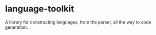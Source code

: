 language-toolkit
================

A library for constructing languages, from the parser, all the way to code generation.